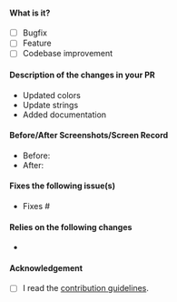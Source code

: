 <!-- Hey there. Thank you so much for improving Fossify. Please consider filling out the details :)-->

#### What is it?
- [ ] Bugfix
- [ ] Feature
- [ ] Codebase improvement

#### Description of the changes in your PR
<!-- Bullet points are preferred. The following is an example -->
- Updated colors
- Update strings
- Added documentation

#### Before/After Screenshots/Screen Record
<!-- If your PR changes the app's UI in any way, consider including screenshots or a video showing exactly what changed, so that developers and users can pinpoint it easily. Delete this if it doesn't apply to your PR.-->
- Before:
- After:

#### Fixes the following issue(s)
<!-- Prefix issues with "Fixes" so that GitHub closes them when the PR is merged (note that each "Fixes #" should be in its own item). Also add any other relevant links. -->
- Fixes #

#### Relies on the following changes
<!-- Delete this if it doesn't apply to your PR. -->
- 

#### Acknowledgement
- [ ] I read the [contribution guidelines](https://github.com/FossifyOrg/Gallery/blob/master/CONTRIBUTING.md).
